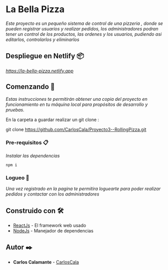 # La Bella Pizza

_Este proyecto es un pequeño sistema de control de una pizzeria , donde se pueden registrar usuarios y realizar pedidos, los administradores podran tener un control de los productos, las ordenes y los usuarios, pudiendo asi editarlos, controlarlos y eliminarlos_

## Despliegue en Netlify  📦

_https://la-bella-pizza.netlify.app_



## Comenzando 🚀

_Estas instrucciones te permitirán obtener una copia del proyecto en funcionamiento en tu máquina local para propósitos de desarrollo y pruebas._

En la carpeta a guardar realizar un git clone :

git clone https://github.com/CarlosCala/Proyecto3--RollingPizza.git


### Pre-requisitos 📋

_Instalar las dependencias_

```
npm i
```

### Logueo 🔧

_Una vez registrado en la pagina te permitira loguearte para poder realizar pedidos y contactar con los administradores_




## Construido con 🛠️

* [ReactJs](https://es.reactjs.org/) - El framework web usado
* [NodeJs](https://nodejs.org/es) - Manejador de dependencias


## Autor ✒️

* **Carlos Calamante** - [CarlosCala](https://github.com/CarlosCala)
